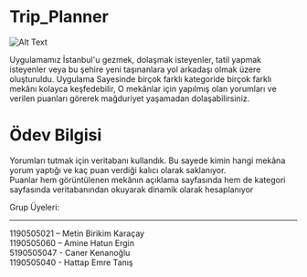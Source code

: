 # Trip_Planner

![Alt Text](https://github.com/MetinBirikimKaracay/Trip_Planner/blob/main/TripPlanner.gif)

Uygulamamız İstanbul'u gezmek, dolaşmak isteyenler, tatil yapmak isteyenler veya bu şehire yeni taşınanlara yol arkadaşı olmak üzere oluşturuldu. Uygulama Sayesinde birçok farklı kategoride birçok farklı mekânı kolayca keşfedebilir, O mekânlar için yapılmış olan yorumları ve verilen puanları görerek mağduriyet yaşamadan dolaşabilirsiniz.

# Ödev Bilgisi
Yorumları tutmak için veritabanı kullandık. Bu sayede kimin hangi mekâna yorum yaptığı ve kaç puan verdiği kalıcı olarak saklanıyor. <br>
Puanlar hem görüntülenen mekânın açıklama sayfasında hem de kategori sayfasında veritabanından okuyarak dinamik olarak hesaplanıyor

Grup Üyeleri:
<hr>
1190505021 – Metin Birikim Karaçay <br>
1190505060 – Amine Hatun Ergin <br>
5190505047 - Caner Kenanoğlu <br>
1190505040 - Hattap Emre Tanış <br>
